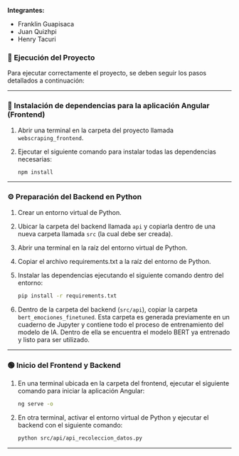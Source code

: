 
**Integrantes:**

* Franklin Guapisaca
* Juan Quizhpi
* Henry Tacuri

### **🚀 Ejecución del Proyecto**

Para ejecutar correctamente el proyecto, se deben seguir los pasos detallados a continuación:

---

### **🔧 Instalación de dependencias para la aplicación Angular (Frontend)**

1. Abrir una terminal en la carpeta del proyecto llamada `webscraping_frontend`.

2. Ejecutar el siguiente comando para instalar todas las dependencias necesarias:

   ```bash
   npm install
   ```

---

### **⚙️ Preparación del Backend en Python**

1. Crear un entorno virtual de Python.

2. Ubicar la carpeta del backend llamada `api` y copiarla dentro de una nueva carpeta llamada `src` (la cual debe ser creada).

3. Abrir una terminal en la raíz del entorno virtual de Python.

4. Copiar el archivo requirements.txt a la raíz del entorno de Python.

5. Instalar las dependencias ejecutando el siguiente comando dentro del entorno:

   ```bash
   pip install -r requirements.txt
   ```

6. Dentro de la carpeta del backend (`src/api`), copiar la carpeta `bert_emociones_finetuned`. Esta carpeta es generada previamente en un cuaderno de Jupyter y contiene todo el proceso de entrenamiento del modelo de IA. Dentro de ella se encuentra el modelo BERT ya entrenado y listo para ser utilizado.

---

### **🟢 Inicio del Frontend y Backend**

1. En una terminal ubicada en la carpeta del frontend, ejecutar el siguiente comando para iniciar la aplicación Angular:

   ```bash
   ng serve -o
   ```

2. En otra terminal, activar el entorno virtual de Python y ejecutar el backend con el siguiente comando:

   ```bash
   python src/api/api_recoleccion_datos.py
   ```

---
